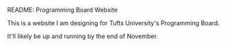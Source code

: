 README: Programming Board Website

This is a website I am designing for Tufts University's Programming Board.

It'll likely be up and running by the end of November.